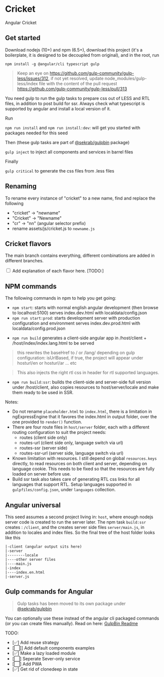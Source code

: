 # Cricket

Angular Cricket

## Get started

Download nodejs (10+) and npm (6.5+), download this project (it's a boilerplate, it is designed to be decoupled from original), and in the root, run 

`npm install -g @angular/cli typescript gulp`

> Keep an eye on https://github.com/gulp-community/gulp-less/issues/312, if not yet resolved, update node_modules/gulp-less/index file with the content of the pull request https://github.com/gulp-community/gulp-less/pull/313

You need gulp to run the gulp tasks to prepare css out of LESS and RTL files, in addition to post build for ssr. Always check what typescript is supported by angular and install a local version of it.

Run

`npm run install` and `npm run install:dev`: will get you started with packages needed for this seed

Then (these gulp tasks are part of [@sekrab/gulpbin](https://www.npmjs.com/package/@sekrab/gulpbin) package)

`gulp inject` to inject all components and services in barrel files

Finally

`gulp critical` to generate the css files from .less files

## Renaming

To rename every instance of "cricket" to a new name, find and replace the following
- "cricket" -> "newname"
- "Cricket" -> "Newname"
- "cr" -> "nn" (angular selector prefix)
- rename assets/js/cricket.js to `newname.js`

## Cricket flavors

The main branch contains everything, different combinations are added in different branches. 


<input type="checkbox"> Add explanation of each flavor here. [TODO:]

<!-- |             | SSR         | URL BASED | RTL
| ----------- | ----------- | --------- |-------
| ssr-url     | ✅         | ✅        |
| ssr         | ✅         |           |
| client-url  |             | ✅       |
| client      |             |            |
| ssr-url-rtl | ✅         | ✅        | ✅
| ssr-rtl     | ✅         |           | ✅
| client-url-rtl  |             | ✅       | ✅
| client-rtl      |             |            | ✅

1. ssr
2. ssr-rtl
3. client-only
4. client-only-rtl

// being url based does not need a lot of work -->

## NPM commands

The following commands in npm to help you get going:

- `npm start`: starts with normal english angular development (then browse to localhost:5100)
    serves index.dev.html with localdata/config.json
- `npm run start:prod`: starts development server with production configuration and environment
    serves index.dev.prod.html with localdata/config.prod.json

<!-- - `npm run network`: starts with 192.168.0.100:5200 as host to test localhost on mobile devices (change host in package.json)
- `npm run network:secure`: starts with normal english angular development, under https (then browse to https://192.168.0.100:5200) This option might need a local certificate to be created. This option needs https for iis to run mockup api. This option never works on Safari. -->

- `npm run build` generates a client-side angular app in /host/client + /host/index/index.lang.html to be served
> this rewrites the baseHref to / or /lang/ depending on gulp configuration: isUrlBased, 
> if true, the project will appear under hosturl/en or hosturl/ar ... etc

> This also injects the right rtl css in header for rtl supported languages.

- `npm run build:ssr`:  builds the client-side and server-side full version under /host/client, also copies resources to host/server/locale and make them ready to be used in SSR. 

Notes:

- Do not rename `placeholder.html` to `index.html`, there is a limitation in ngExpressEngine that it favores the index.html in output folder, over the one provided to `render()` function.
- There are four route files in `host/server` folder, each with a different routing configuration to suit the project needs: 
    - routes (client side only)
    - routes-url (client side only, language switch via url)
    - routes-ssr (server side)
    - routes-ssr-url (server side, language switch via url)
- Known limitation with resources. I still depend on global `resources.keys` directly, to read resources on both client and server, depending on language cookie. This needs to be fixed so that the resources are fully loaded on server before use.
- Build ssr task also takes care of generating RTL css links for all languages that support RTL. Setup languages supported in `gulpfiles/config.json`, under `languages` collection.

## Angular universal

This seed assumes a second project living in: `host`, where enough nodejs server code is created to run the server later. The npm task `build:ssr` creates : `/client`, and the creates server side files `server/main.js`, in addition to locales and index files. So the final tree of the host folder looks like this

```
|-client (angular output sits here)
|-server
|--------locale
|----other server files
|----main.js
|-index
|----index.en.html
|-server.js
```

## Gulp commands for Angular

> Gulp tasks has been moved to its own package under [@sekrab/gulpbin](https://www.npmjs.com/package/@sekrab/gulpbin)

You can optionally use these instead of the angular cli packaged commands (or you can create files manually). Read on here:
[GulpBin Readme](https://github.com/ayyash/gulpbin)


TODO:

- [✅] Add reuse strategy
- [⬜]] Add default components examples
- [✅] Make a lazy loaded module
- [⬜] Seperate Sever-only service
- [⬜] Add PWA
- [✅] Get rid of clonedeep in state
